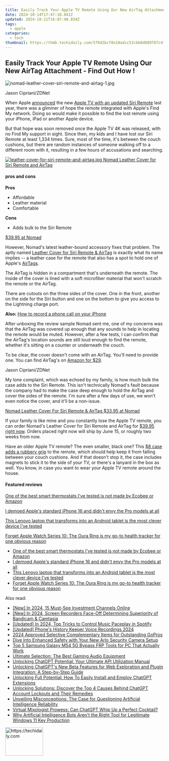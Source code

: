 ```yaml
---
title: Easily Track Your Apple TV Remote Using Our New AirTag Attachment - Find Out How !
date: 2024-10-14T17:47:18.841Z
updated: 2024-10-21T16:07:40.834Z
tags:
  - apple
categories:
  - tech
thumbnail: https://thmb.techidaily.com/5f042bcf8e18adcc53cbb8d889707c4f827028b312f2b21172b0735c2d2d47e0.jpeg
---
```


## Easily Track Your Apple TV Remote Using Our New AirTag Attachment - Find Out How !

![nomad-leather-cover-siri-remote-and-airtag-1.jpg](https://www.zdnet.com/a/img/resize/7be19d102c9b70a55ebc2c1a56d744d1c9d7c518/2022/06/02/f130a09c-b9aa-4f44-b83a-150b1643c7d9/nomad-leather-cover-siri-remote-and-airtag-1.jpg?auto=webp&width=1280)

Jason Cipriani/ZDNet

When Apple [announced](https://www.zdnet.com/product/apple-tv-4k-2-second-generation/) the new [Apple TV with an updated Siri Remote](https://apple.sjv.io/c/159047/435031/7613?&sharedId=zdnet&u=https%3A%2F%2Fwww.apple.com%2Fapple-tv-4k%2F&subId1=zd-%5F%5FCOM%5FCLICK%5FID%5F%5F-dtp) last year, there was a glimmer of hope the remote integrated with Apple's Find My network. Doing so would make it possible to find the lost remote using your iPhone, iPad or another Apple device. 

But that hope was soon removed once the Apple TV 4K was released, with no Find My support in sight. Since then, my kids and I have lost our Siri Remote at least 1,334 times. Sure, most of the time, it's between the couch cushions, but there are random instances of someone walking off to a different room with it, resulting in a few hours of accusations and searching. 

[![leather-cover-for-siri-remote-and-airtag.jpg](https://www.zdnet.com/a/img/2022/06/02/644556b0-7119-4a8b-922f-d8b2f50d8cee/leather-cover-for-siri-remote-and-airtag.jpg) Nomad Leather Cover for Siri Remote and AirTag](https://shop-links.co/link/?exclusive=1&publisher_slug=itechdaily19598&url=https%3A%2F%2Fwww.anrdoezrs.net%2Flinks%2F9041660%2Ftype%2Fdlg%2Fsid%2Fzd-%255F%255FCOM%255FCLICK%255FID%255F%255F-dtp%2Fhttps%3A%2F%2Fnomadgoods.com%2Fproducts%2Fsiri-remote-airtag-case-ashland-brown) 

#### pros and cons

**Pros** 
* Affordable
* Leather material
* Comfortable

**Cons** 
* Adds bulk to the Siri Remote

[$39.95 at Nomad](https://shop-links.co/link/?exclusive=1&publisher_slug=itechdaily19598&url=https%3A%2F%2Fwww.anrdoezrs.net%2Flinks%2F9041660%2Ftype%2Fdlg%2Fsid%2Fzd-%255F%255FCOM%255FCLICK%255FID%255F%255F-dtp%2Fhttps%3A%2F%2Fnomadgoods.com%2Fproducts%2Fsiri-remote-airtag-case-ashland-brown)

However, Nomad's latest leather-bound accessory fixes that problem. The aptly named [Leather Cover for Siri Remote & AirTag](https://shop-links.co/link/?exclusive=1&publisher_slug=itechdaily19598&url=https%3A%2F%2Fwww.anrdoezrs.net%2Flinks%2F9041660%2Ftype%2Fdlg%2Fsid%2Fzd-%255F%255FCOM%255FCLICK%255FID%255F%255F-dtp%2Fhttps%3A%2F%2Fnomadgoods.com%2Fproducts%2Fsiri-remote-airtag-case-ashland-brown) is exactly what its name implies -- a leather case for the remote that also has a spot to hold one of Apple's [AirTags](https://apple.sjv.io/c/159047/435031/7613?&sharedId=zdnet&u=https%3A%2F%2Fwww.apple.com%2Fshop%2Fbuy-airtag%2Fairtag%2F1-pack%3Ffnode%3Db503651715b41d22c739fcbf9de19d440fbb95fe5d6570ba6182f18687144c2be2c39faf24ca95d37ab5a9e5aaeaac92981cf2591dcc5f1e861f1781cb4ac4bd285516675143fcd28efd1040a6bd9b8c318107c4ad5ae22a3e79ca948bcee3ad&subId1=zd-%5F%5FCOM%5FCLICK%5FID%5F%5F-dtp). 

The AirTag is hidden in a compartment that's underneath the remote. The inside of the cover is lined with a soft microfiber material that won't scratch the remote or the AirTag. 

There are cutouts on the three sides of the cover. One in the front, another on the side for the Siri button and one on the bottom to give you access to the Lightning charge port. 

**Also:** [How to record a phone call on your iPhone](https://www.zdnet.com/article/how-to-record-a-phone-call-on-your-iphone/)

After unboxing the review sample Nomad sent me, one of my concerns was that the AirTag was covered up enough that any sounds to help in locating the remote would be muted. However, after a few tests, I can confirm that the AirTag's location sounds are still loud enough to find the remote, whether it's sitting on a counter or underneath the couch. 

To be clear, the cover doesn't come with an AirTag. You'll need to provide one. You can find AirTag's on [Amazon for $29](https://buy.geni.us/Proxy.ashx?TSID=368250&GR%5FURL=https%3A%2F%2Fwww.amazon.com%2FApple-MX532AM-A-AirTag%2Fdp%2FB0933BVK6T%3Ftag%3Dzd-buy-button-20%26ascsubtag%3D%5F%5FCOM%5FCLICK%5FID%5F%5F%7C87958d72-f80f-4a50-b300-a9353a6b00a3%7Cdtp&dtb=1).

Jason Cipriani/ZDNet

My lone complaint, which was echoed by my family, is how much bulk the case adds to the Siri Remote. This isn't technically Nomad's fault because the company had to make the case deep enough to hold the AirTag and cover the sides of the remote. I'm sure after a few days of use, we won't even notice the cover, and it'll be a non-issue. 

[Nomad Leather Cover For Siri Remote & AirTag $33.95 at Nomad](https://shop-links.co/link/?exclusive=1&publisher_slug=itechdaily19598&url=https%3A%2F%2Fwww.anrdoezrs.net%2Flinks%2F9041660%2Ftype%2Fdlg%2Fsid%2Fzd-%255F%255FCOM%255FCLICK%255FID%255F%255F-dtp%2Fhttps%3A%2F%2Fnomadgoods.com%2Fproducts%2Fsiri-remote-airtag-case-ashland-brown)

If your family is like mine and you constantly lose the Apple TV remote, you can order Nomad's Leather Cover for Siri Remote and AirTag for [$39.95 right now](https://shop-links.co/link/?exclusive=1&publisher_slug=itechdaily19598&url=https%3A%2F%2Fwww.anrdoezrs.net%2Flinks%2F9041660%2Ftype%2Fdlg%2Fsid%2Fzd-%255F%255FCOM%255FCLICK%255FID%255F%255F-dtp%2Fhttps%3A%2F%2Fnomadgoods.com%2Fproducts%2Fsiri-remote-airtag-case-ashland-brown). Orders placed right now will ship by June 15, or roughly two weeks from now.

Have an older Apple TV remote? The even smaller, black one? This [$8 case adds a rubbery grip](https://buy.geni.us/Proxy.ashx?TSID=368250&GR%5FURL=https%3A%2F%2Fwww.amazon.com%2Felago-Technology-Anti-Slip-Absorption-Generation%2Fdp%2FB01B5RF470%2F%3Ftag%3Dzd-buy-button-20%26ascsubtag%3D%5F%5FCOM%5FCLICK%5FID%5F%5F%7C87958d72-f80f-4a50-b300-a9353a6b00a3%7Cdtp&dtb=1) to the remote, which should help keep it from falling between your couch cushions. And if that doesn't stop it, the case includes magnets to stick it to the side of your TV, or there's a lanyard in the box as well. You know, in case you want to wear your Apple TV remote around the house. 

#### Featured reviews

[One of the best smart thermostats I've tested is not made by Ecobee or Amazon](https://www.zdnet.com/article/one-of-the-best-smart-thermostats-ive-tested-is-not-made-by-ecobee-or-amazon/ "One of the best smart thermostats I've tested is not made by Ecobee or Amazon")

[I demoed Apple's standard iPhone 16 and didn't envy the Pro models at all](https://www.zdnet.com/article/i-upgraded-to-the-iphone-16-plus-heres-why-its-the-model-most-people-should-buy/ "I demoed Apple's standard iPhone 16 and didn't envy the Pro models at all")

[This Lenovo laptop that transforms into an Android tablet is the most clever device I've tested](https://www.zdnet.com/article/i-tested-lenovos-windows-laptop-that-doubles-as-an-android-tablet-and-it-has-so-much-potential/ "This Lenovo laptop that transforms into an Android tablet is the most clever device I've tested")

[Forget Apple Watch Series 10: The Oura Ring is my go-to health tracker for one obvious reason](https://www.zdnet.com/article/forget-apple-watch-series-10-the-oura-ring-is-my-go-to-health-tracker-for-one-obvious-reason/ "Forget Apple Watch Series 10: The Oura Ring is my go-to health tracker for one obvious reason")

* [One of the best smart thermostats I've tested is not made by Ecobee or Amazon](https://www.zdnet.com/article/one-of-the-best-smart-thermostats-ive-tested-is-not-made-by-ecobee-or-amazon/ "One of the best smart thermostats I've tested is not made by Ecobee or Amazon")
* [I demoed Apple's standard iPhone 16 and didn't envy the Pro models at all](https://www.zdnet.com/article/i-upgraded-to-the-iphone-16-plus-heres-why-its-the-model-most-people-should-buy/ "I demoed Apple's standard iPhone 16 and didn't envy the Pro models at all")
* [This Lenovo laptop that transforms into an Android tablet is the most clever device I've tested](https://www.zdnet.com/article/i-tested-lenovos-windows-laptop-that-doubles-as-an-android-tablet-and-it-has-so-much-potential/ "This Lenovo laptop that transforms into an Android tablet is the most clever device I've tested")
* [Forget Apple Watch Series 10: The Oura Ring is my go-to health tracker for one obvious reason](https://www.zdnet.com/article/forget-apple-watch-series-10-the-oura-ring-is-my-go-to-health-tracker-for-one-obvious-reason/ "Forget Apple Watch Series 10: The Oura Ring is my go-to health tracker for one obvious reason")

<ins class="adsbygoogle"
     style="display:block"
     data-ad-format="autorelaxed"
     data-ad-client="ca-pub-7571918770474297"
     data-ad-slot="1223367746"></ins>

<ins class="adsbygoogle"
     style="display:block"
     data-ad-client="ca-pub-7571918770474297"
     data-ad-slot="8358498916"
     data-ad-format="auto"
     data-full-width-responsive="true"></ins>

<span class="atpl-alsoreadstyle">Also read:</span>
<div><ul>
<li><a href="https://youtube-lab.techidaily.com/n-2024-15-must-see-investment-channels-online/"><u>[New] In 2024, 15 Must-See Investment Channels Online</u></a></li>
<li><a href="https://remote-screen-capture.techidaily.com/new-in-2024-screen-recorders-face-off-determining-superiority-of-bandicam-and-camtasia/"><u>[New] In 2024, Screen Recorders Face-Off Determining Superiority of Bandicam & Camtasia</u></a></li>
<li><a href="https://fox-hovers.techidaily.com/updated-in-2024-top-tricks-to-control-music-paceplay-in-spotify/"><u>[Updated] In 2024, Top Tricks to Control Music Paceplay in Spotify</u></a></li>
<li><a href="https://extra-skills.techidaily.com/updated-phones-history-keeper-voice-recordings-2024/"><u>[Updated] Phone's History Keeper Voice Recordings 2024</u></a></li>
<li><a href="https://extra-support.techidaily.com/2024-approved-selective-complementary-items-for-outstanding-gopros/"><u>2024 Approved Selective Complementary Items for Outstanding GoPros</u></a></li>
<li><a href="https://buynow-reviews.techidaily.com/dive-into-enhanced-safety-with-your-new-arlo-security-camera-setup/"><u>Dive Into Enhanced Safety with Your New Arlo Security Camera Setup</u></a></li>
<li><a href="https://android-frp.techidaily.com/top-5-samsung-galaxy-m54-5g-bypass-frp-tools-for-pc-that-actually-work-by-drfone-android/"><u>Top 5 Samsung Galaxy M54 5G Bypass FRP Tools for PC That Actually Work</u></a></li>
<li><a href="https://hardware-reviews.techidaily.com/ultimate-selection-the-best-gaming-audio-equipment/"><u>Ultimate Selection: The Best Gaming Audio Equipment</u></a></li>
<li><a href="https://tech-haven.techidaily.com/unlocking-chatgpt-potential-your-ultimate-api-utilization-manual/"><u>Unlocking ChatGPT Potential: Your Ultimate API Utilization Manual</u></a></li>
<li><a href="https://tech-haven.techidaily.com/unlocking-chatgpts-new-beta-features-for-web-exploration-and-plugin-integration-a-step-by-step-guide/"><u>Unlocking ChatGPT's New Beta Features for Web Exploration and Plugin Integration: A Step-by-Step Guide</u></a></li>
<li><a href="https://tech-haven.techidaily.com/unlocking-full-potential-how-to-easily-install-and-employ-chatgpt-extensions/"><u>Unlocking Full Potential: How To Easily Install and Employ ChatGPT Extensions</u></a></li>
<li><a href="https://tech-haven.techidaily.com/unlocking-solutions-discover-the-top-4-causes-behind-chatgpt-account-lockouts-and-their-remedies/"><u>Unlocking Solutions: Discover the Top 4 Causes Behind ChatGPT Account Lockouts and Their Remedies</u></a></li>
<li><a href="https://tech-haven.techidaily.com/unveiling-misconceptions-the-case-for-questioning-artificial-intelligence-reliability/"><u>Unveiling Misconceptions: The Case for Questioning Artificial Intelligence Reliability</u></a></li>
<li><a href="https://tech-haven.techidaily.com/virtual-mixologist-prowess-can-chatgpt-whip-up-a-perfect-cocktail/"><u>Virtual Mixologist Prowess: Can ChatGPT Whip Up a Perfect Cocktail?</u></a></li>
<li><a href="https://tech-haven.techidaily.com/why-artificial-intelligence-bots-arent-the-right-tool-for-legitimate-windows-11-key-production/"><u>Why Artificial Intelligence Bots Aren't the Right Tool for Legitimate Windows 11 Key Production</u></a></li>
</ul></div>

<!-- affiliate ads begin -->
<a href="https://aligracehair.sjv.io/c/5597632/2135364/19272" target="_top" id="2135364">
  <img src="//a.impactradius-go.com/display-ad/19272-2135364" border="0" alt="https://techidaily.com" width="120" height="90"/>
</a>
<img height="0" width="0" src="https://aligracehair.sjv.io/i/5597632/2135364/19272" style="position:absolute;visibility:hidden;" border="0" />
<!-- affiliate ads end -->

